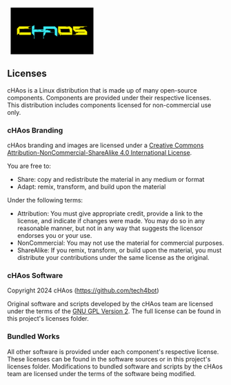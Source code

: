&nbsp;&nbsp;<img src="https://raw.githubusercontent.com/tech4bot/AmberELEC/c408610e3713eb21b0b709916cd37be4886fd8c0/distributions/AmberELEC/splash/splash-854l.png" width=192>

## Licenses

cHAos is a Linux distribution that is made up of many open-source components.  Components are provided under their respective licenses.  This distribution includes components licensed for non-commercial use only.

### cHAos Branding

cHAos branding and images are licensed under a [Creative Commons Attribution-NonCommercial-ShareAlike 4.0 International License](https://creativecommons.org/licenses/by-nc-sa/4.0/).

You are free to:

- Share: copy and redistribute the material in any medium or format
- Adapt: remix, transform, and build upon the material

Under the following terms:

- Attribution: You must give appropriate credit, provide a link to the license, and indicate if changes were made. You may do so in any reasonable manner, but not in any way that suggests the licensor endorses you or your use.
- NonCommercial: You may not use the material for commercial purposes.
- ShareAlike: If you remix, transform, or build upon the material, you must distribute your contributions under the same license as the original.

### cHAos Software

Copyright 2024 cHAos (https://github.com/tech4bot)

Original software and scripts developed by the cHAos team are licensed under the terms of the [GNU GPL Version 2](https://choosealicense.com/licenses/gpl-2.0/).  The full license can be found in this project's licenses folder.

### Bundled Works
All other software is provided under each component's respective license.  These licenses can be found in the software sources or in this project's licenses folder.  Modifications to bundled software and scripts by the cHAos team are licensed under the terms of the software being modified.
